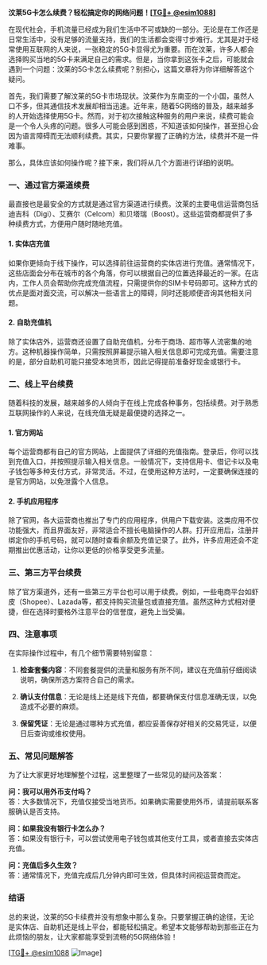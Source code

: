 **汶莱5G卡怎么续费？轻松搞定你的网络问题！[[TG💪+ @esim1088](https://t.me/s/esim1088)]**

在现代社会，手机流量已经成为我们生活中不可或缺的一部分。无论是在工作还是日常生活中，没有足够的流量支持，我们的生活都会变得寸步难行。尤其是对于经常使用互联网的人来说，一张稳定的5G卡显得尤为重要。而在汶莱，许多人都会选择购买当地的5G卡来满足自己的需求。但是，当你拿到这张卡之后，可能就会遇到一个问题：汶莱的5G卡怎么续费呢？别担心，这篇文章将为你详细解答这个疑问。

首先，我们需要了解汶莱的5G卡市场现状。汶莱作为东南亚的一个小国，虽然人口不多，但其通信技术发展却相当迅速。近年来，随着5G网络的普及，越来越多的人开始选择使用5G卡。然而，对于初次接触这种服务的用户来说，续费可能会是一个令人头疼的问题。很多人可能会感到困惑，不知道该如何操作，甚至担心会因为语言障碍而无法顺利续费。其实，只要你掌握了正确的方法，续费并不是一件难事。

那么，具体应该如何操作呢？接下来，我们将从几个方面进行详细的说明。

### **一、通过官方渠道续费**

最直接也是最安全的方式就是通过官方渠道进行续费。汶莱的主要电信运营商包括迪吉科（Digi）、艾赛尔（Celcom）和贝塔瑞（Boost）。这些运营商都提供了多种续费方式，方便用户随时随地充值。

#### **1. 实体店充值**
如果你更倾向于线下操作，可以选择前往运营商的实体店进行充值。通常情况下，这些店面会分布在城市的各个角落，你可以根据自己的位置选择最近的一家。在店内，工作人员会帮助你完成充值流程，只需提供你的SIM卡号码即可。这种方式的优点是面对面交流，可以解决一些语言上的障碍，同时还能顺便咨询其他相关问题。

#### **2. 自助充值机**
除了实体店外，运营商还设置了自助充值机，分布于商场、超市等人流密集的地方。这种机器操作简单，只需按照屏幕提示输入相关信息即可完成充值。需要注意的是，部分自助机可能只接受本地货币，因此记得提前准备好现金或银行卡。

### **二、线上平台续费**

随着科技的发展，越来越多的人倾向于在线上完成各种事务，包括续费。对于熟悉互联网操作的人来说，在线充值无疑是最便捷的选择之一。

#### **1. 官方网站**
每个运营商都有自己的官方网站，上面提供了详细的充值指南。登录后，你可以找到充值入口，并按照提示输入相关信息。一般情况下，支持信用卡、借记卡以及电子钱包等多种支付方式，非常灵活。不过，在使用这种方法时，一定要确保连接的是官方网站，以免泄露个人信息。

#### **2. 手机应用程序**
除了官网，各大运营商也推出了专门的应用程序，供用户下载安装。这类应用不仅功能强大，而且界面友好，非常适合不擅长电脑操作的人群。打开应用后，注册并绑定你的手机号码，就可以随时查看余额及充值记录了。此外，许多应用还会不定期推出优惠活动，让你以更低的价格享受更多流量。

### **三、第三方平台续费**

除了官方渠道外，还有一些第三方平台也可以用于续费。例如，一些电商平台如虾皮（Shopee）、Lazada等，都支持购买流量包或直接充值。虽然这种方式相对便捷，但在选择时要格外注意平台的信誉度，避免上当受骗。

### **四、注意事项**

在实际操作过程中，有几个细节需要特别留意：

1. **检查套餐内容**：不同套餐提供的流量和服务有所不同，建议在充值前仔细阅读说明，确保所选方案符合自己的需求。
   
2. **确认支付信息**：无论是线上还是线下充值，都要确保支付信息准确无误，以免造成不必要的麻烦。

3. **保留凭证**：无论是通过哪种方式充值，都应妥善保存好相关的交易凭证，以便日后查询或维权使用。

### **五、常见问题解答**

为了让大家更好地理解整个过程，这里整理了一些常见的疑问及答案：

**问：我可以用外币支付吗？**  
答：大多数情况下，充值仅接受当地货币。如果确实需要使用外币，请提前联系客服确认是否支持。

**问：如果我没有银行卡怎么办？**  
答：如果没有银行卡，可以尝试使用电子钱包或其他支付工具，或者直接去实体店充值。

**问：充值后多久生效？**  
答：通常情况下，充值完成后几分钟内即可生效，但具体时间视运营商而定。

### **结语**

总的来说，汶莱的5G卡续费并没有想象中那么复杂。只要掌握正确的途径，无论是实体店、自助机还是线上平台，都能轻松搞定。希望本文能够帮助到那些正在为此烦恼的朋友，让大家都能享受到流畅的5G网络体验！

[[TG💪+ @esim1088](https://t.me/s/esim1088) ![Image](https://i.postimg.cc/4NQfJmqS/Snipaste-2025-05-13-00-14-12.png)]